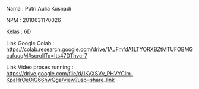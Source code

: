 Nama      : Putri Aulia Kusnadi

NPM       : 2010631170026

Kelas     : 6D

Link Google Colab : https://colab.research.google.com/drive/1AJFmfdA1LTYORXBZtMTUFOBMGcafuuqM#scrollTo=Its47DThvc-7

Link Video proses running : https://drive.google.com/file/d/1KyXSVv_PHVYCIm-KpaHrOeOiG66hwQga/view?usp=share_link
